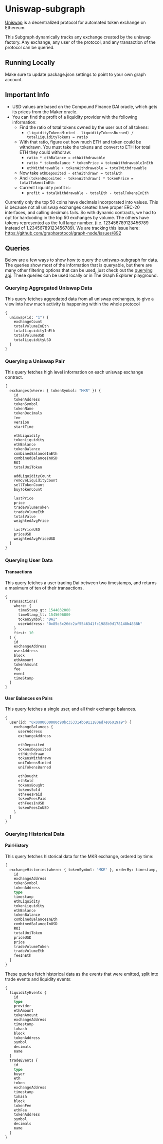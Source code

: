 # Uniswap-subgraph

[Uniswap](https://uniswap.io/) is a decentralized protocol for automated token exchange on Ethereum.

This Subgraph dynamically tracks any exchange created by the uniswap factory. Any exchange, any user of the protocol, and any transaction of the protocol can be queried.

## Running Locally

Make sure to update package.json settings to point to your own graph account.

## Important Info

- USD values are based on the Compound Finance DAI oracle, which gets its prices from the Maker oracle.
- You can find the profit of a liquidity provider with the following information:
  - Find the ratio of total tokens owned by the user out of all tokens:
    - `(liquidityTokensMinted - liquidityTokensBurned) / totalLiquidityTokens = ratio`
  - With that ratio, figure out how much ETH and token could be withdrawn. You must take the tokens and convert to ETH for total ETH they could withdraw:
    - `ratio * ethBalance = ethWithdrawable`
    - `ratio * tokenBalance * tokenPrice = tokenWithdrawableInEth`
    - `ethWithdrawable + tokenWithdrawable = totalWithdrawable`
  - Now take `ethDeposited - ethWithdrawn = totalEth`
  - And `(tokenDeposited - tokenWithdrawn) * tokenPrice = totalTokensInEth`
  - Current Liquidity profit is:
    - `profit = totalWithdrawable - totalEth - totalTokensInEth`

Currently only the top 50 coins have decimals incorporated into values. This is because not all uniswap exchanges created have proper ERC-20 interfaces, and calling decimals fails. So with dynamic contracts, we had to opt for hardcoding in the top 50 exchanges by volume. The others have tokens represented as the full large number. (i.e. 123456789123456789 instead of 1.23456789123456789). We are tracking this issue here: https://github.com/graphprotocol/graph-node/issues/892

## Queries

Below are a few ways to show how to query the uniswap-subgraph for data. The queries show most of the information that is queryable, but there are many other filtering options that can be used, just check out the [querying api](https://thegraph.com/docs/graphql-api). These queries can be used locally or in The Graph Explorer playground.

### Querying Aggregated Uniswap Data

This query fetches aggredated data from all uniswap exchanges, to give a view into how much activity is happening within the whole protocol

```graphql
{
  uniswap(id: "1") {
    exchangeCount
    totalVolumeInEth
    totalLiquidityInEth
    totalVolumeUSD
    totalLiquidityUSD
  }
}
```

### Querying a Uniswap Pair

This query fetches high level information on each uniswap exchange contract.

```graphql
{
  exchanges(where: { tokenSymbol: "MKR" }) {
    id
    tokenAddress
    tokenSymbol
    tokenName
    tokenDecimals
    fee
    version
    startTime

    ethLiquidity
    tokenLiquidity
    ethBalance
    tokenBalance
    combinedBalanceInEth
    combinedBalanceInUSD
    ROI
    totalUniToken

    addLiquidityCount
    removeLiquidityCount
    sellTokenCount
    buyTokenCount

    lastPrice
    price
    tradeVolumeToken
    tradeVolumeEth
    totalValue
    weightedAvgPrice

    lastPriceUSD
    priceUSD
    weightedAvgPriceUSD
  }
}
```

### Querying User Data

#### Transactions

This query fetches a user trading Dai between two timestamps, and returns a maximum of ten of their transactions.

```graphql
{
  transactions(
    where: {
      timeStamp_gt: 1544832000
      timeStamp_lt: 1545696000
      tokenSymbol: "DAI"
      userAddress: "0x85c5c26dc2af5546341fc1988b9d178148b4838b"
    }
    first: 10
  ) {
    id
    exchangeAddress
    userAddress
    block
    ethAmount
    tokenAmount
    fee
    event
    timeStamp
  }
}
```

#### User Balances on Pairs

This query fetches a single user, and all their exchange balances.

```graphql
{
  user(id: "0x0000000000c90bc353314b6911180ed7e06019a9") {
    exchangeBalances {
      userAddress
      exchangeAddress

      ethDeposited
      tokensDeposited
      ethWithdrawn
      tokensWithdrawn
      uniTokensMinted
      uniTokensBurned

      ethBought
      ethSold
      tokensBought
      tokensSold
      ethFeesPaid
      tokenFeesPaid
      ethFeesInUSD
      tokenFeesInUSD
    }
  }
}
```

### Querying Historical Data

#### PairHistory

This query fetches historical data for the MKR exchange, ordered by time:

```graphql
{
  exchangeHistories(where: { tokenSymbol: "MKR" }, orderBy: timestamp, orderDirection: desc) {
    id
    exchangeAddress
    tokenSymbol
    tokenAddress
    type
    timestamp
    ethLiquidity
    tokenLiquidity
    ethBalance
    tokenBalance
    combinedBalanceInEth
    combinedBalanceInUSD
    ROI
    totalUniToken
    priceUSD
    price
    tradeVolumeToken
    tradeVolumeEth
    feeInEth
  }
}
```

These queries fetch historical data as the events that were emitted, split into trade events and liquidity events:

```graphql
{
  liquidityEvents {
    id
    type
    provider
    ethAmount
    tokenAmount
    exchangeAddress
    timestamp
    txhash
    block
    tokenAddress
    symbol
    decimals
    name
  }
  tradeEvents {
    id
    type
    buyer
    eth
    token
    exchangeAddress
    timestamp
    txhash
    block
    tokenFee
    ethFee
    tokenAddress
    symbol
    decimals
    name
  }
}
```
